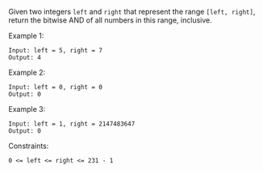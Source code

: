 Given two integers `left` and `right` that represent the range `[left, right]`, return the bitwise AND of all numbers in this range, inclusive.

 

Example 1:

    Input: left = 5, right = 7
    Output: 4

Example 2:

    Input: left = 0, right = 0
    Output: 0

Example 3:

    Input: left = 1, right = 2147483647
    Output: 0
 

Constraints:

    0 <= left <= right <= 231 - 1
